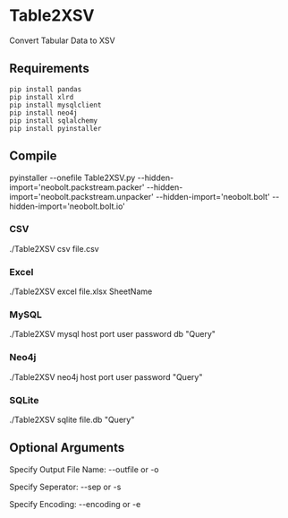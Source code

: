 # Table2XSV
Convert Tabular Data to XSV

## Requirements
    pip install pandas
    pip install xlrd
    pip install mysqlclient
    pip install neo4j
    pip install sqlalchemy
    pip install pyinstaller

## Compile
pyinstaller --onefile Table2XSV.py --hidden-import='neobolt.packstream.packer' --hidden-import='neobolt.packstream.unpacker' --hidden-import='neobolt.bolt' --hidden-import='neobolt.bolt.io'

### CSV
./Table2XSV csv file.csv
### Excel
./Table2XSV excel file.xlsx SheetName
### MySQL
./Table2XSV mysql host port user password db "Query"
### Neo4j
./Table2XSV neo4j host port user password "Query"
### SQLite
./Table2XSV sqlite file.db "Query"

## Optional Arguments
Specify Output File Name: --outfile or -o

Specify Seperator: --sep or -s

Specify Encoding: --encoding or -e